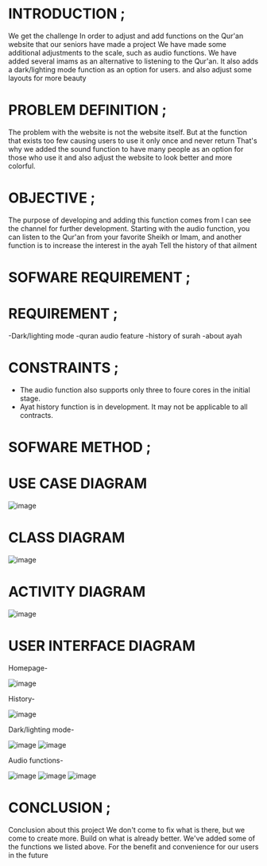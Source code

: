 # INTRODUCTION ;
We get the challenge In order to adjust and add functions on the Qur'an website that our seniors have made a project We have made some additional adjustments to the scale, such as audio functions. We have added several imams as an alternative to listening to the Qur'an. It also adds a dark/lighting mode function as an option for users. and also adjust some layouts for more beauty

# PROBLEM DEFINITION ;
The problem with the website is not the website itself. But at the function that exists too few causing users to use it only once and never return That's why we added the sound function to have many people as an option for those who use it and also adjust the website to look better and more colorful.

# OBJECTIVE ;
The purpose of developing and adding this function comes from I can see the channel for further development. Starting with the audio function, you can listen to the Qur'an from your favorite Sheikh or Imam, and another function is to increase the interest in the ayah Tell the history of that ailment

# SOFWARE REQUIREMENT ;

# REQUIREMENT ;
-Dark/lighting mode
-quran audio feature
-history of surah
-about ayah

# CONSTRAINTS ;
- The audio function also supports only three to foure cores in the initial stage. 
- Ayat history function is in development. It may not be applicable to all contracts. 

# SOFWARE METHOD ;
# USE CASE DIAGRAM 

![image](https://user-images.githubusercontent.com/109578693/196588890-6860308e-914d-43ed-a161-c841361480a0.png)

# CLASS DIAGRAM

![image](https://user-images.githubusercontent.com/109578693/196588945-68da2e51-afcc-4097-b79b-fa85ef2eca88.png)

# ACTIVITY DIAGRAM

![image](https://user-images.githubusercontent.com/109578693/196588980-821cb751-a913-47b4-a06a-63932a8ccdc1.png)

# USER INTERFACE DIAGRAM
Homepage-

![image](https://user-images.githubusercontent.com/109578693/196589091-aedbeb79-1330-4509-a2cc-4530e3e53bf9.png)

History-

![image](https://user-images.githubusercontent.com/109578693/196589126-68057134-7380-4d27-80c9-c7b75f4d174a.png)

Dark/lighting mode-

![image](https://user-images.githubusercontent.com/109578693/196589167-b2c105d2-c9d7-44e6-b943-8a6ad5ad2e9f.png)
![image](https://user-images.githubusercontent.com/109578693/196589181-09dc61f3-4a88-4270-ba7b-e8ead1bee335.png)

Audio functions-

![image](https://user-images.githubusercontent.com/109578693/196589209-5b2db842-e058-4b40-8a93-155394036a09.png)
![image](https://user-images.githubusercontent.com/109578693/196589224-3375adbc-d6fa-4e38-9b1b-1d6151566dfa.png)
![image](https://user-images.githubusercontent.com/109578693/196589248-1a7b4ce9-47bb-4fa1-be6d-76cff697c215.png)

# CONCLUSION ;
Conclusion about this project We don't come to fix what is there, but we come to create more. Build on what is already better. We've added some of the functions we listed above. For the benefit and convenience for our users in the future
